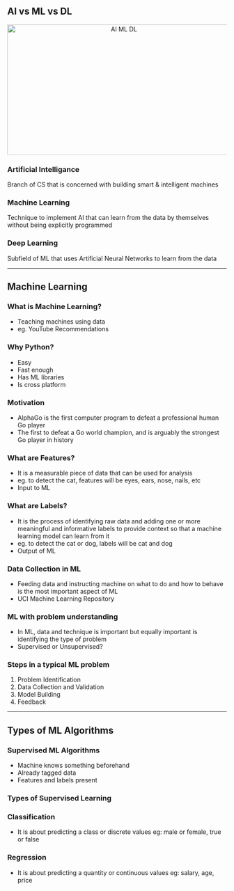
## AI vs ML vs DL

<p align="center">
  <img src="https://github.com/aditya423/suspicious_activity_detection/blob/main/temp/AI_ML_DL.png" height="300" width="520" alt="AI ML DL" />
</p>

### Artificial Intelligance
Branch of CS that is concerned with building smart & intelligent machines

### Machine Learning
Technique to implement AI that can learn from the data by themselves without being explicitly programmed

### Deep Learning
Subfield of ML that uses Artificial Neural Networks to learn from the data

<hr>

## Machine Learning

### What is Machine Learning? 
* Teaching machines using data 
* eg. YouTube Recommendations

### Why Python? 
* Easy
* Fast enough
* Has ML libraries
* Is cross platform

### Motivation
* AlphaGo is the first computer program to defeat a professional human Go player
* The first to defeat a Go world champion, and is arguably the strongest Go player in history

### What are Features? 
* It is a measurable piece of data that can be used for analysis
* eg. to detect the cat, features will be eyes, ears, nose, nails, etc
* Input to ML

### What are Labels?
* It is the process of identifying raw data and adding one or more meaningful and informative labels to provide context so that a machine learning model can learn from it
* eg. to detect the cat or dog, labels will be cat and dog
* Output of ML

### Data Collection in ML
* Feeding data and instructing machine on what to do and how to behave is the most important aspect of ML 
* UCI Machine Learning Repository

### ML with problem understanding
* In ML, data and technique is important but equally important is identifying the type of problem 
* Supervised or Unsupervised?

### Steps in a typical ML problem
1. Problem Identification
2. Data Collection and Validation
3. Model Building
4. Feedback

<hr>

## Types of ML Algorithms

### Supervised ML Algorithms
* Machine knows something beforehand
* Already tagged data
* Features and labels present

### Types of Supervised Learning
### Classification 
* It is about predicting a class or discrete values eg: male or female, true or false
### Regression 
* It is about predicting a quantity or continuous values eg: salary, age, price
